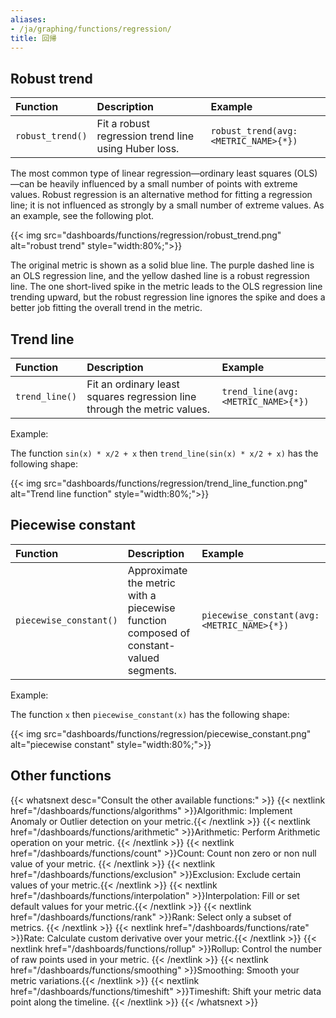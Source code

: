 ```yaml
---
aliases:
- /ja/graphing/functions/regression/
title: 回帰
---
```


## Robust trend

| Function         | Description                                          | Example                              |
| :----            | :-------                                             | :---------                           |
| `robust_trend()` | Fit a robust regression trend line using Huber loss. | `robust_trend(avg:<METRIC_NAME>{*})` |

The most common type of linear regression—ordinary least squares (OLS)—can be heavily influenced by a small number of points with extreme values. Robust regression is an alternative method for fitting a regression line; it is not influenced as strongly by a small number of extreme values. As an example, see the following plot.

{{< img src="dashboards/functions/regression/robust_trend.png" alt="robust trend" style="width:80%;">}}

The original metric is shown as a solid blue line. The purple dashed line is an OLS regression line, and the yellow dashed line is a robust regression line. The one short-lived spike in the metric leads to the OLS regression line trending upward, but the robust regression line ignores the spike and does a better job fitting the overall trend in the metric.

## Trend line

| Function       | Description                                                              | Example                            |
| :----          | :-------                                                                 | :---------                         |
| `trend_line()` | Fit an ordinary least squares regression line through the metric values. | `trend_line(avg:<METRIC_NAME>{*})` |

Example:

The function `sin(x) * x/2 + x` then `trend_line(sin(x) * x/2 + x)` has the following shape:

{{< img src="dashboards/functions/regression/trend_line_function.png" alt="Trend line function" style="width:80%;">}}

## Piecewise constant

| Function               | Description                                                                            | Example                                    |
| :----                  | :-------                                                                               | :---------                                 |
| `piecewise_constant()` | Approximate the metric with a piecewise function composed of constant-valued segments. | `piecewise_constant(avg:<METRIC_NAME>{*})` |

Example:

The function `x` then `piecewise_constant(x)` has the following shape:

{{< img src="dashboards/functions/regression/piecewise_constant.png" alt="piecewise constant" style="width:80%;">}}

## Other functions

{{< whatsnext desc="Consult the other available functions:" >}}
    {{< nextlink href="/dashboards/functions/algorithms" >}}Algorithmic: Implement Anomaly or Outlier detection on your metric.{{< /nextlink >}}
    {{< nextlink href="/dashboards/functions/arithmetic" >}}Arithmetic: Perform Arithmetic operation on your metric.  {{< /nextlink >}}
    {{< nextlink href="/dashboards/functions/count" >}}Count: Count non zero or non null value of your metric. {{< /nextlink >}}
    {{< nextlink href="/dashboards/functions/exclusion" >}}Exclusion: Exclude certain values of your metric.{{< /nextlink >}}
    {{< nextlink href="/dashboards/functions/interpolation" >}}Interpolation: Fill or set default values for your metric.{{< /nextlink >}}
    {{< nextlink href="/dashboards/functions/rank" >}}Rank: Select only a subset of metrics. {{< /nextlink >}}
    {{< nextlink href="/dashboards/functions/rate" >}}Rate: Calculate custom derivative over your metric.{{< /nextlink >}}
    {{< nextlink href="/dashboards/functions/rollup" >}}Rollup: Control the number of raw points used in your metric. {{< /nextlink >}}
    {{< nextlink href="/dashboards/functions/smoothing" >}}Smoothing: Smooth your metric variations.{{< /nextlink >}}
    {{< nextlink href="/dashboards/functions/timeshift" >}}Timeshift: Shift your metric data point along the timeline. {{< /nextlink >}}
{{< /whatsnext >}}